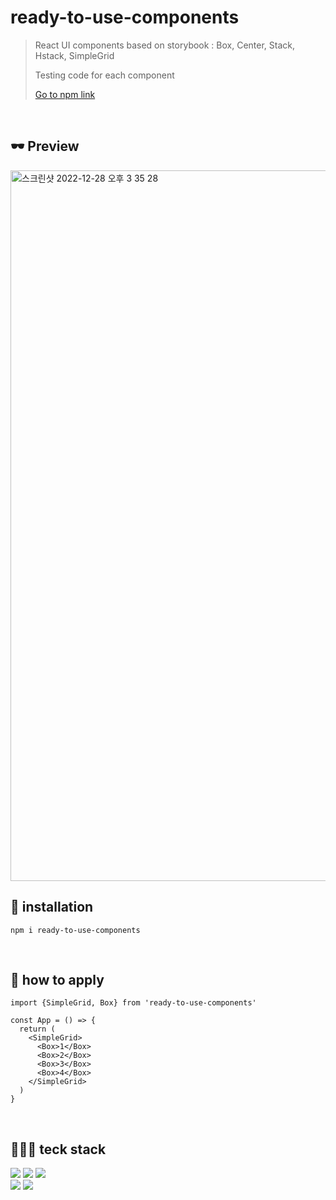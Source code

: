 # ready-to-use-components
> React UI components based on storybook : Box, Center, Stack, Hstack, SimpleGrid
> 
> Testing code for each component
>
> <a href="https://www.npmjs.com/package/ready-to-use-components/"> Go to npm link </a>  

<br/>

## 🕶 Preview

<img width="1137" alt="스크린샷 2022-12-28 오후 3 35 28" src="https://user-images.githubusercontent.com/86146661/209769164-f60a7293-e80e-4be4-90fe-7483c5ff587a.png">

<br/>

## 🥑 installation
`npm i ready-to-use-components`

<br/>

## 👀 how to apply
```tsx
import {SimpleGrid, Box} from 'ready-to-use-components'

const App = () => {
  return (
    <SimpleGrid>
      <Box>1</Box>
      <Box>2</Box>
      <Box>3</Box>
      <Box>4</Box>
    </SimpleGrid>
  )
}
```
<br/>

## 👩🏻‍💻 teck stack
>
<img src="https://img.shields.io/badge/mac os-000000?style=for-the-badge&logo=macos&logoColor=white"> <img src="https://img.shields.io/badge/google chrome-4285F4?style=for-the-badge&logo=google%20chrome&logoColor=white"> <img src="https://img.shields.io/badge/visual studio code-007ACC?style=for-the-badge&logo=visual studio code&logoColor=white"></br>
<img src="https://img.shields.io/badge/typescript-3178C6?style=for-the-badge&logo=typescript&logoColor=white"> <img src="https://img.shields.io/badge/storybook-FF4785?style=for-the-badge&logo=storybook&logoColor=white"/>


